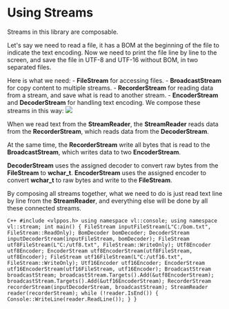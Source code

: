 # Using Streams

Streams in this library are composable.

Let's say we need to read a file, it has a BOM at the beginning of the file to indicate the text encoding. Now we need to print the file line by line to the screen, and save the file in UTF-8 and UTF-16 without BOM, in two separated files.

Here is what we need: - **FileStream** for accessing files. - **BroadcastStream** for copy content to multiple streams. - **RecorderStream** for reading data from a stream, and save what is read to another stream. - **EncoderStream** and **DecoderStream** for handling text encoding. We compose these streams in this way: ![](https://gaclib.net/doc/vlppos/using-streams.png)

When we read text from the **StreamReader**, the **StreamReader** reads data from the **RecorderStream**, which reads data from the **DecoderStream**.

At the same time, the **RecorderStream** write all bytes that is read to the **BroadcastStream**, which writes data to two **EncoderStream**.

**DecoderStream** uses the assigned decoder to convert raw bytes from the **FileStream** to **wchar_t**. **EncoderStream** uses the assigned encoder to convert **wchar_t** to raw bytes and write to the **FileStream**.

By composing all streams together, what we need to do is just read text line by line from the **StreamReader**, and everything else will be done by all these connected streams.

```C++ #include <vlppos.h> using namespace vl::console; using namespace vl::stream; int main() { FileStream inputFileStream(L"C:/bom.txt", FileStream::ReadOnly); BomDecoder bomDecoder; DecoderStream inputDecoderStream(inputFileStream, bomDecoder); FileStream utf8FileStream(L"C:/utf8.txt", FileStream::WriteOnly); Utf8Encoder utf8Encoder; EncoderStream utf8EncoderStream(utf8FileStream, utf8Encoder); FileStream utf16FileStream(L"C:/utf16.txt", FileStream::WriteOnly); Utf16Encoder utf16Encoder; EncoderStream utf16EncoderStream(utf16FileStream, utf16Encoder); BroadcastStream broadcastStream; broadcastStream.Targets().Add(&utf8EncoderStream); broadcastStream.Targets().Add(&utf16EncoderStream); RecorderStream recorderStream(inputDecoderStream, broadcastStream); StreamReader reader(recorderStream); while (!reader.IsEnd()) { Console::WriteLine(reader.ReadLine()); } } ```


